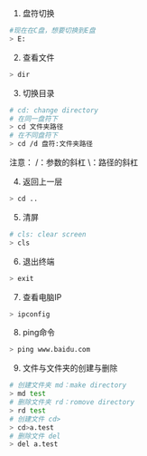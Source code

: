 1. 盘符切换
```bash
#现在在C盘，想要切换到E盘
> E:
```

2. 查看文件
```bash
> dir
```

3. 切换目录
```bash
# cd: change directory
# 在同一盘符下
> cd 文件夹路径
# 在不同盘符下
> cd /d 盘符:文件夹路径
```
注意：
/：参数的斜杠
\：路径的斜杠

4. 返回上一层
```bash
> cd ..
```

5. 清屏
```bash
# cls: clear screen
> cls
```

6. 退出终端
```bash
> exit
```

7. 查看电脑IP
```bash
> ipconfig
```

8. ping命令
```bash
> ping www.baidu.com
```

9. 文件与文件夹的创建与删除
```bash
# 创建文件夹 md：make directory
> md test
# 删除文件夹 rd：romove directory
> rd test
# 创建文件 cd>
> cd>a.test
# 删除文件 del
> del a.test
```
